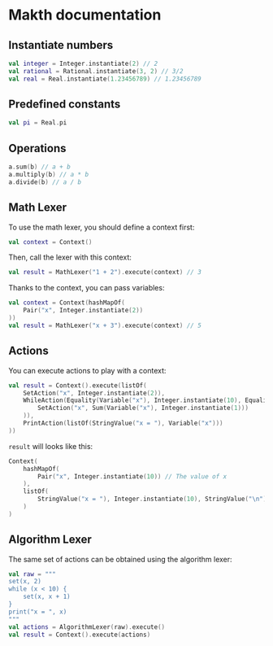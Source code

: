 # Makth documentation

## Instantiate numbers

```kotlin
val integer = Integer.instantiate(2) // 2
val rational = Rational.instantiate(3, 2) // 3/2
val real = Real.instantiate(1.23456789) // 1.23456789
```

## Predefined constants

```kotlin
val pi = Real.pi
```

## Operations

```kotlin
a.sum(b) // a + b
a.multiply(b) // a * b
a.divide(b) // a / b
```

## Math Lexer

To use the math lexer, you should define a context first:

```kotlin
val context = Context()
```

Then, call the lexer with this context:

```kotlin
val result = MathLexer("1 + 2").execute(context) // 3
```

Thanks to the context, you can pass variables:

```kotlin
val context = Context(hashMapOf(
    Pair("x", Integer.instantiate(2))
))
val result = MathLexer("x + 3").execute(context) // 5
```

## Actions

You can execute actions to play with a context:

```kotlin
val result = Context().execute(listOf(
    SetAction("x", Integer.instantiate(2)),
    WhileAction(Equality(Variable("x"), Integer.instantiate(10), Equality.Operator.LessThan), listOf(
        SetAction("x", Sum(Variable("x"), Integer.instantiate(1)))
    )),
    PrintAction(listOf(StringValue("x = "), Variable("x")))
))
```

`result` will looks like this:

```kotlin
Context(
    hashMapOf(
        Pair("x", Integer.instantiate(10)) // The value of x
    ),
    listOf(
        StringValue("x = "), Integer.instantiate(10), StringValue("\n") // What we printed
    )
)
```

## Algorithm Lexer

The same set of actions can be obtained using the algorithm lexer:

```kotlin
val raw = """
set(x, 2)
while (x < 10) {
    set(x, x + 1)
}
print("x = ", x)
"""
val actions = AlgorithmLexer(raw).execute()
val result = Context().execute(actions)
```
